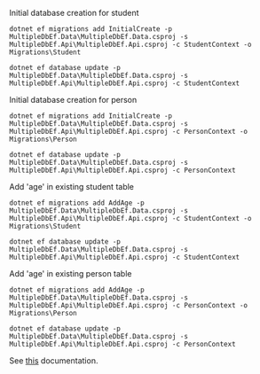 Initial database creation for student

```
dotnet ef migrations add InitialCreate -p MultipleDbEf.Data\MultipleDbEf.Data.csproj -s MultipleDbEf.Api\MultipleDbEf.Api.csproj -c StudentContext -o Migrations\Student

dotnet ef database update -p MultipleDbEf.Data\MultipleDbEf.Data.csproj -s MultipleDbEf.Api\MultipleDbEf.Api.csproj -c StudentContext
```

Initial database creation for person

```
dotnet ef migrations add InitialCreate -p MultipleDbEf.Data\MultipleDbEf.Data.csproj -s MultipleDbEf.Api\MultipleDbEf.Api.csproj -c PersonContext -o Migrations\Person

dotnet ef database update -p MultipleDbEf.Data\MultipleDbEf.Data.csproj -s MultipleDbEf.Api\MultipleDbEf.Api.csproj -c PersonContext
```

Add 'age' in existing student table

```
dotnet ef migrations add AddAge -p MultipleDbEf.Data\MultipleDbEf.Data.csproj -s MultipleDbEf.Api\MultipleDbEf.Api.csproj -c StudentContext -o Migrations\Student

dotnet ef database update -p MultipleDbEf.Data\MultipleDbEf.Data.csproj -s MultipleDbEf.Api\MultipleDbEf.Api.csproj -c StudentContext
```

Add 'age' in existing person table

```
dotnet ef migrations add AddAge -p MultipleDbEf.Data\MultipleDbEf.Data.csproj -s MultipleDbEf.Api\MultipleDbEf.Api.csproj -c PersonContext -o Migrations\Person

dotnet ef database update -p MultipleDbEf.Data\MultipleDbEf.Data.csproj -s MultipleDbEf.Api\MultipleDbEf.Api.csproj -c PersonContext
```

See [this](https://docs.microsoft.com/en-us/ef/core/cli/dotnet) documentation.